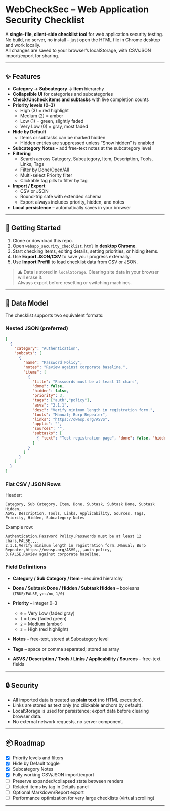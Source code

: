 # WebCheckSec – Web Application Security Checklist

A **single-file, client-side checklist tool** for web application security testing.  
No build, no server, no install – just open the HTML file in Chrome desktop and work locally.  
All changes are saved to your browser’s localStorage, with CSV/JSON import/export for sharing.

---

## ✨ Features

- **Category → Subcategory → Item** hierarchy
- **Collapsible UI** for categories and subcategories
- **Check/Uncheck items and subtasks** with live completion counts
- **Priority levels (0–3)**  
  - High (3) = red highlight  
  - Medium (2) = amber  
  - Low (1) = green, slightly faded  
  - Very Low (0) = gray, most faded
- **Hide by Default**  
  - Items or subtasks can be marked hidden  
  - Hidden entries are suppressed unless “Show hidden” is enabled
- **Subcategory Notes** – add free-text notes at the subcategory level
- **Filtering**  
  - Search across Category, Subcategory, Item, Description, Tools, Links, Tags  
  - Filter by Done/Open/All  
  - Multi-select Priority filter  
  - Clickable tag pills to filter by tag
- **Import / Export**  
  - CSV or JSON  
  - Round-trip safe with extended schema  
  - Export always includes priority, hidden, and notes
- **Local persistence** – automatically saves in your browser

---

## 🚀 Getting Started

1. Clone or download this repo.
2. Open `webapp_security_checklist.html` in **desktop Chrome**.
3. Start checking items, editing details, setting priorities, or hiding items.
4. Use **Export JSON/CSV** to save your progress externally.
5. Use **Import Prefill** to load checklist data from CSV or JSON.

> ⚠️ Data is stored in `localStorage`. Clearing site data in your browser will erase it.  
> Always export before resetting or switching machines.

---

## 📑 Data Model

The checklist supports two equivalent formats:

### Nested JSON (preferred)

```json
[
  {
    "category": "Authentication",
    "subcats": [
      {
        "name": "Password Policy",
        "notes": "Review against corporate baseline.",
        "items": [
          {
            "title": "Passwords must be at least 12 chars",
            "done": false,
            "hidden": false,
            "priority": 3,
            "tags": ["auth","policy"],
            "asvs": "2.1.1",
            "desc": "Verify minimum length in registration form.",
            "tools": "Manual; Burp Repeater",
            "links": "https://owasp.org/ASVS",
            "applic": "",
            "sources": "",
            "subtasks": [
              { "text": "Test registration page", "done": false, "hidden": false }
            ]
          }
        ]
      }
    ]
  }
]
````

### Flat CSV / JSON Rows

Header:

```
Category, Sub Category, Item, Done, Subtask, Subtask Done, Subtask Hidden,
ASVS, Description, Tools, Links, Applicability, Sources, Tags,
Priority, Hidden, Subcategory Notes
```

Example row:

```
Authentication,Password Policy,Passwords must be at least 12 chars,FALSE,,,,
2.1.1,Verify minimum length in registration form.,Manual; Burp Repeater,https://owasp.org/ASVS,,,,auth policy,
3,FALSE,Review against corporate baseline.
```

### Field Definitions

* **Category / Sub Category / Item** – required hierarchy
* **Done / Subtask Done / Hidden / Subtask Hidden** – booleans (`TRUE/FALSE`, `yes/no`, `1/0`)
* **Priority** – integer 0–3

  * `0` = Very Low (faded gray)
  * `1` = Low (faded green)
  * `2` = Medium (amber)
  * `3` = High (red highlight)
* **Notes** – free-text, stored at Subcategory level
* **Tags** – space or comma separated; stored as array
* **ASVS / Description / Tools / Links / Applicability / Sources** – free-text fields

---

## 🔒 Security

* All imported data is treated as **plain text** (no HTML execution).
* Links are stored as text only (no clickable anchors by default).
* LocalStorage is used for persistence; export data before clearing browser data.
* No external network requests, no server component.

---

## 📦 Roadmap

* [x] Priority levels and filters
* [x] Hide by Default toggle
* [x] Subcategory Notes
* [x] Fully working CSV/JSON import/export
* [ ] Preserve expanded/collapsed state between renders
* [ ] Related items by tag in Details panel
* [ ] Optional Markdown/Report export
* [ ] Performance optimization for very large checklists (virtual scrolling)

---